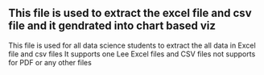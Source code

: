 ## This file is used to extract the excel file and csv file and it gendrated into chart based viz
This file is used for all data science students to extract the all data in Excel file and csv files
It supports one Lee Excel files and CSV files not supports for PDF or any other files
